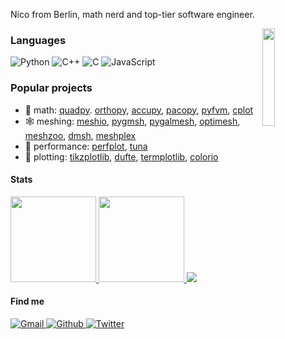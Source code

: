 Nico from Berlin, math nerd and top-tier software engineer.

<a href="https://github.com/nschloe/optimesh">
  <img src="https://nschloe.github.io/optimesh/cvt-uniform-qnf.webp" align="right" width="20%"/>
</a>

### Languages

![Python](https://img.shields.io/badge/-Python-000?&logo=Python)
![C++](https://img.shields.io/badge/-C++-000?&logo=c%2b%2b&logoColor=00599C)
![C](https://img.shields.io/badge/-C-000?&logo=C)
![JavaScript](https://img.shields.io/badge/-JavaScript-000?&logo=JavaScript)

### Popular projects

 * 📐 math: [quadpy](https://github.com/nschloe/quadpy). [orthopy](https://github.com/nschloe/orthopy), [accupy](https://github.com/nschloe/accupy), [pacopy](https://github.com/nschloe/pacopy), [pyfvm](https://github.com/nschloe/pyfvm), [cplot](https://github.com/nschloe/cplot)
 * 🕸 meshing: [meshio](https://github.com/nschloe/meshio/), [pygmsh](https://github.com/nschloe/pygmsh), [pygalmesh](https://github.com/nschloe/pygalmesh), [optimesh](https://github.com/nschloe/optimesh), [meshzoo](https://github.com/nschloe/meshzoo), [dmsh](https://github.com/nschloe/dmsh), [meshplex](https://github.com/nschloe/meshplex)
 * 🚀 performance: [perfplot](https://github.com/nschloe/perfplot), [tuna](https://github.com/nschloe/tuna)
 * 🎨 plotting: [tikzplotlib](https://github.com/nschloe/tikzplotlib/), [dufte](https://github.com/nschloe/dufte), [termplotlib](https://github.com/nschloe/termplotlib), [colorio](https://github.com/nschloe/colorio)


#### Stats
<a href="https://github.com/nschloe">
  <img height="137px" src="https://github-readme-stats.vercel.app/api?username=nschloe&hide_title=true&hide_border=true&show_icons=true&include_all_commits=true&count_private=true&line_height=21&theme=dracula" />
  <img height="137px" src="https://github-readme-stats.vercel.app/api/top-langs/?username=nschloe&hide=html&hide_title=true&hide_border=true&layout=compact&langs_count=6&theme=dracula" />
</a>
<a href="https://stackoverflow.com/users/353337/nico-schl%c3%b6mer">
  <img src="https://github-readme-stackoverflow.vercel.app/?userID=353337&layout=compact&theme=dark" />
</a>


#### Find me
<p>
  <a href="mailto:nico.schloemer@gmail.com">
    <img alt="Gmail" src="https://img.shields.io/badge/Gmail-%23BB001B.svg?&style=for-the-badge&logo=Gmail&logoColor=white" />
  </a>
  <a href="https://github.com/nschloe">
    <img alt="Github" src="https://img.shields.io/badge/GitHub-%2312100E.svg?&style=for-the-badge&logo=Github&logoColor=white" />
  </a>
  <a href="https://twitter.com/nschloesoft">
    <img alt="Twitter" src="https://img.shields.io/badge/twitter-%231DA1F2.svg?&style=for-the-badge&logo=twitter&logoColor=white" />
  </a>
</p>
